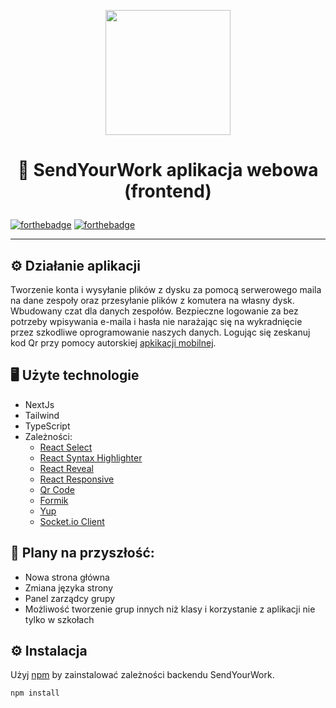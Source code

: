 <p align="center">
  <img alt="" height="200px" src="https://send-your.works:3000/ogImage.png"/>
</p>

# <p align="center">📱 SendYourWork aplikacja webowa (frontend)</p>

[![forthebadge](https://forthebadge.com/images/badges/made-with-javascript.svg)](https://forthebadge.com)
[![forthebadge](https://forthebadge.com/images/badges/built-with-love.svg)](https://forthebadge.com)


---------------
## ⚙️ Działanie aplikacji
Tworzenie konta i wysyłanie plików z dysku za pomocą serwerowego maila na dane zespoły oraz przesyłanie plików z komutera na własny dysk. Wbudowany czat dla danych zespołów.
Bezpieczne logowanie za bez potrzeby wpisywania e-maila i hasła nie narażając się na wykradnięcie przez szkodliwe oprogramowanie naszych danych. Logując się zeskanuj kod Qr przy pomocy autorskiej [apkikacji mobilnej](https://github.com/Elektron-team/mobile-app).

## 🖥️ Użyte technologie 
  - NextJs
  - Tailwind
  - TypeScript
  - Zależności:
      - [React Select](https://react-select.com/home)
      - [React Syntax Highlighter](https://www.npmjs.com/package/react-syntax-highlighter)
      - [React Reveal](https://www.react-reveal.com/)
      - [React Responsive](https://www.npmjs.com/package/react-responsive)
      - [Qr Code](https://www.npmjs.com/package/react-qr-code)
      - [Formik](https://formik.org/)
      - [Yup](https://www.npmjs.com/package/yup)
      - [Socket.io Client](https://www.npmjs.com/package/socket.io-client)
## 🚀 Plany na przyszłość:
  - Nowa strona główna 
  - Zmiana języka strony
  - Panel zarządcy grupy
  - Możliwość tworzenie grup innych niż klasy i korzystanie z aplikacji nie tylko w szkołach

## ⚙️ Instalacja
Użyj [npm](https://www.npmjs.com/) by zainstalować zależności backendu SendYourWork.

```bash
npm install
```
